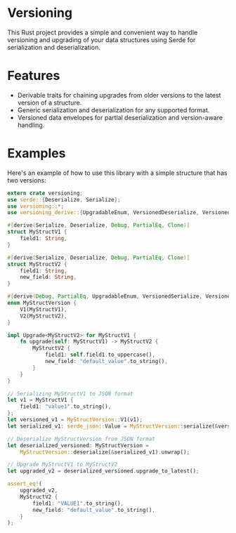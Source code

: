 # Versioning

This Rust project provides a simple and convenient way to handle versioning and upgrading of your data structures using Serde for serialization and deserialization.

# Features
- Derivable traits for chaining upgrades from older versions to the latest version of a structure.
- Generic serialization and deserialization for any supported format.
- Versioned data envelopes for partial deserialization and version-aware handling.

# Examples

Here's an example of how to use this library with a simple structure that has two versions:

```rust
extern crate versioning;
use serde::{Deserialize, Serialize};
use versioning::*;
use versioning_derive::{UpgradableEnum, VersionedDeserialize, VersionedSerialize};

#[derive(Serialize, Deserialize, Debug, PartialEq, Clone)]
struct MyStructV1 {
    field1: String,
}

#[derive(Serialize, Deserialize, Debug, PartialEq, Clone)]
struct MyStructV2 {
    field1: String,
    new_field: String,
}

#[derive(Debug, PartialEq, UpgradableEnum, VersionedSerialize, VersionedDeserialize, Clone)]
enum MyStructVersion {
    V1(MyStructV1),
    V2(MyStructV2),
}

impl Upgrade<MyStructV2> for MyStructV1 {
    fn upgrade(self: MyStructV1) -> MyStructV2 {
        MyStructV2 {
            field1: self.field1.to_uppercase(),
            new_field: "default_value".to_string(),
        }
    }
}

// Serializing MyStructV1 to JSON format
let v1 = MyStructV1 {
    field1: "value1".to_string(),
};
let versioned_v1 = MyStructVersion::V1(v1);
let serialized_v1: serde_json::Value = MyStructVersion::serialize(&versioned_v1).unwrap();

// Deserialize MyStructVersion from JSON format
let deserialized_versioned: MyStructVersion =
    MyStructVersion::deserialize(&serialized_v1).unwrap();

// Upgrade MyStructV1 to MyStructV2
let upgraded_v2 = deserialized_versioned.upgrade_to_latest();

assert_eq!(
    upgraded_v2,
    MyStructV2 {
        field1: "VALUE1".to_string(),
        new_field: "default_value".to_string(),
    }
);
```
